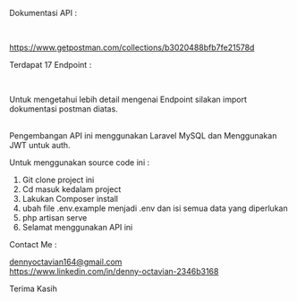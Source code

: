 Dokumentasi API :

<br/>

https://www.getpostman.com/collections/b3020488bfb7fe21578d

Terdapat 17 Endpoint :

<br/>

Untuk mengetahui lebih detail mengenai Endpoint silakan import dokumentasi postman diatas.

<br/>
Pengembangan API ini menggunakan Laravel MySQL dan Menggunakan JWT untuk auth.

Untuk menggunakan source code ini :
<br/>

1. Git clone project ini <br/>
2. Cd masuk kedalam project <br/>
3. Lakukan Composer install <br/>
4. ubah file .env.example menjadi .env dan isi semua data yang diperlukan <br/>
5. php artisan serve <br/>
6. Selamat menggunakan API ini <br/>

Contact Me : <br/>

dennyoctavian164@gmail.com </br>
https://www.linkedin.com/in/denny-octavian-2346b3168 </br>

Terima Kasih
